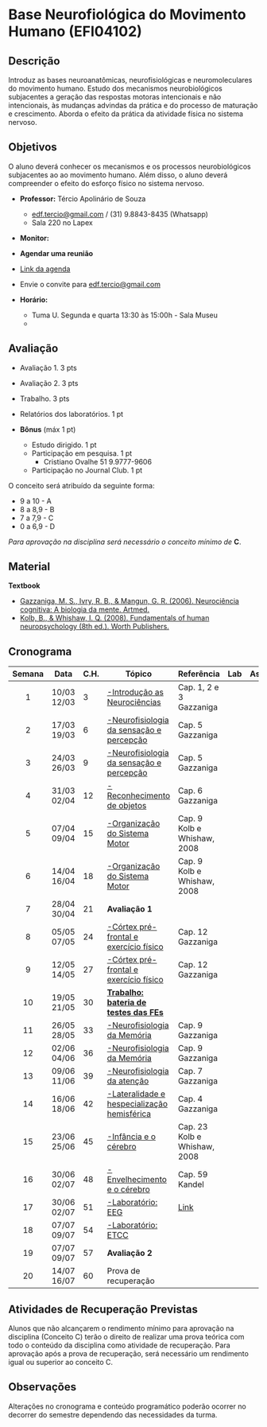 
# **Base Neurofiológica do Movimento Humano (EFI04102)**


## Descrição

Introduz as bases neuroanatômicas, neurofisiológicas e neuromoleculares do movimento humano. Estudo dos mecanismos neurobiológicos subjacentes a geração das respostas motoras intencionais e não intencionais, às mudanças advindas da prática e do processo de maturação e crescimento. Aborda o efeito da prática da atividade física no sistema nervoso.


## Objetivos
O aluno deverá conhecer os mecanismos e os processos neurobiológicos subjacentes ao ao movimento humano. Além disso, o aluno deverá compreender o efeito do esforço físico no sistema nervoso.

- **Professor:** Tércio Apolinário de Souza
  - edf.tercio@gmail.com / (31) 9.8843-8435 (Whatsapp) 
  - Sala 220 no Lapex
 - **Monitor:**
 
 - **Agendar uma reunião**
 - [Link da agenda](https://calendar.google.com/calendar/u/0?cid=ZWRmLnRlcmNpb0BnbWFpbC5jb20)
 - Envie o convite para edf.tercio@gmail.com
    
- **Horário:**
  - Tuma U. Segunda e quarta 13:30 às 15:00h - Sala Museu
  -

## Avaliação
- Avaliação 1. 3 pts
- Avaliação 2. 3 pts
- Trabalho. 3 pts
- Relatórios dos laboratórios. 1 pt

- **Bônus** (máx 1 pt)
  - Estudo dirigido. 1 pt 
  - Participação em pesquisa. 1 pt
      - Cristiano Ovalhe 51 9.9777-9606
  - Participação no Journal Club. 1 pt


O conceito será atribuído da seguinte forma: 
- 9 a 10  - A 
- 8 a 8,9 - B
- 7 a 7,9  - C
- 0 a 6,9 - D

*Para aprovação na disciplina será necessário o conceito mínimo de* **C**. 

## Material
**Textbook**
- [Gazzaniga, M. S., Ivry, R. B., & Mangun, G. R. (2006). Neurociência cognitiva: A biologia da mente. Artmed.](
https://drive.google.com/drive/folders/1OC3IkGNkys7sCBJkCamspjA6bz2hTj9Y?usp=sharing)
- [Kolb, B., & Whishaw, I. Q. (2008). Fundamentals of human neuropsychology (8th ed.). Worth Publishers.](https://drive.google.com/drive/folders/1OC3IkGNkys7sCBJkCamspjA6bz2hTj9Y?usp=sharing)


## 


## Cronograma

| **Semana** |**Data**| **C.H.**  | **Tópico**                                              | **Referência**| **Lab** | **Assíncrono**
|:-: | :---------------------: | --------- | --------------------- | -------------- |------------------------|--------------------|
|1| 10/03 <br> 12/03|3|[-Introdução as Neurociências][1]|Cap. 1, 2 e 3 Gazzaniga|
|2| 17/03 <br> 19/03|6|[-Neurofisiologia da sensação e percepção][2]|Cap. 5 Gazzaniga|
|3| 24/03 <br> 26/03|9|[-Neurofisiologia da sensação e percepção][2]|Cap. 5 Gazzaniga|
|4| 31/03 <br> 02/04|12|[-Reconhecimento de objetos][2]|Cap. 6 Gazzaniga|
|5| 07/04 <br> 09/04|15|[-Organização do Sistema Motor][3]|Cap. 9 Kolb e Whishaw, 2008|
|6| 14/04 <br> 16/04|18|[-Organização do Sistema Motor][3]|Cap. 9 Kolb e Whishaw, 2008|
|7| 28/04 <br> 30/04|21|**Avaliação 1** 
|8| 05/05 <br> 07/05|24|[-Córtex pré-frontal e exercício físico][6]|Cap. 12 Gazzaniga|
|9| 12/05 <br> 14/05|27|[-Córtex pré-frontal e exercício físico][6]|Cap. 12 Gazzaniga|
|10| 19/05 <br> 21/05|30|[**Trabalho: bateria de testes das FEs**][5]||
|11| 26/05 <br> 28/05|33|[-Neurofisiologia da Memória][4]|Cap. 9 Gazzaniga|
|12| 02/06 <br> 04/06|36|[-Neurofisiologia da Memória][4]|Cap. 9 Gazzaniga|
|13| 09/06 <br> 11/06|39|[-Neurofisiologia da atenção][4]|Cap. 7 Gazzaniga|
|14| 16/06 <br> 18/06|42|[-Lateralidade e hespecialização hemisférica][1]|Cap. 4 Gazzaniga|
|15| 23/06 <br> 25/06|45|[-Infância e o cérebro][1]|Cap. 23 Kolb e Whishaw, 2008|
|16| 30/06 <br> 02/07|48|[-Envelhecimento e o cérebro][1]|Cap. 59 Kandel|
|17| 30/06 <br> 02/07|51|[-Laboratório: EEG][1]|[Link](https://www.youtube.com/watch?v=7-HibHuVhzs&list=PL1mmsbkAvS4mxAQqkY4eMIDtzbDf0RPZz&t=27s)|
|18| 07/07 <br> 09/07|54|[-Laboratório: ETCC][1]||
|19| 07/07 <br> 09/07|57|**Avaliação 2** 
|20| 14/07 <br> 16/07|60|Prova de recuperação||



## Atividades de Recuperação Previstas
Alunos que não alcançarem o rendimento mínimo para aprovação na disciplina (Conceito C) terão o direito de realizar uma prova teórica com todo o conteúdo da disciplina como atividade de recuperação. Para aprovação após a prova de recuperação, será necessário um rendimento igual ou superior ao conceito C.
  
## Observações

Alterações no cronograma e conteúdo programático poderão ocorrer no decorrer do semestre dependendo das necessidades da turma. 



[1]:https://github.com/apolinario-souza/teaching/blob/main/Neurofisiologia(EFI04102)/aulas/Introducao_Neuro.pdf
[2]:https://github.com/apolinario-souza/teaching/blob/main/Neurofisiologia(EFI04102)/aulas/Neurofisiologia_da_sensacao_e_percepcao.pdf
[3]:https://github.com/apolinario-souza/teaching/blob/main/Neurofisiologia(EFI04102)/aulas/Organizacao_do_Sistema_Motor.pdf
[4]:https://github.com/apolinario-souza/teaching/blob/main/Neurofisiologia(EFI04102)/aulas/Memoria.pdf
[5]:https://github.com/apolinario-souza/teaching/blob/main/Neurofisiologia(EFI04102)/trabalho.md
[6]:https://github.com/apolinario-souza/teaching/blob/main/Neurofisiologia(EFI04102)/aulas/Funcoes_de_alta_ordem.pdf
[7]:https://
[8]:https://
[9]:https://
[10]:https://
[11]:https://
[12]:https://
[13]:https://
[14]:https://
[15]:https://
[16]:https://
[17]:https://
[18]:https://

